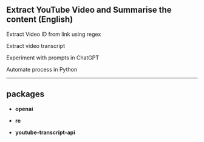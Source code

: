 

## Extract YouTube Video and Summarise the content (English)

Extract Video ID from link using regex

Extract video transcript

Experiment with prompts in ChatGPT

Automate process in Python

---

## packages

- **openai**

- **re**

- **youtube-transcript-api**

